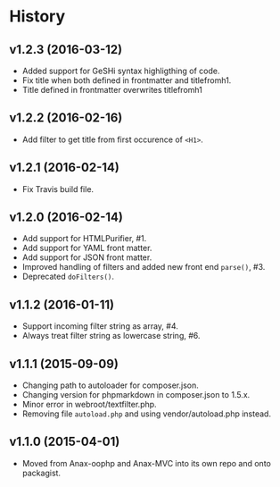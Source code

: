 History
===================================

v1.2.3 (2016-03-12)
-----------------------------------

* Added support for GeSHi syntax highligthing of code.
* Fix title when both defined in frontmatter and titlefromh1.
* Title defined in frontmatter overwrites titlefromh1


v1.2.2 (2016-02-16)
-----------------------------------

* Add filter to get title from first occurence of `<H1>`.


v1.2.1 (2016-02-14)
-----------------------------------

* Fix Travis build file.


v1.2.0 (2016-02-14)
-----------------------------------

* Add support for HTMLPurifier, #1.
* Add support for YAML front matter.
* Add support for JSON front matter.
* Improved handling of filters and added new front end `parse()`, #3.
* Deprecated `doFilters()`.


v1.1.2 (2016-01-11)
-----------------------------------

* Support incoming filter string as array, #4.
* Always treat filter string as lowercase string, #6.


v1.1.1 (2015-09-09)
-----------------------------------

* Changing path to autoloader for composer.json.
* Changing version for phpmarkdown in composer.json to 1.5.x.
* Minor error in webroot/textfilter.php.
* Removing file `autoload.php` and using vendor/autoload.php instead.


v1.1.0 (2015-04-01)
-----------------------------------

* Moved from Anax-oophp and Anax-MVC into its own repo and onto packagist.
